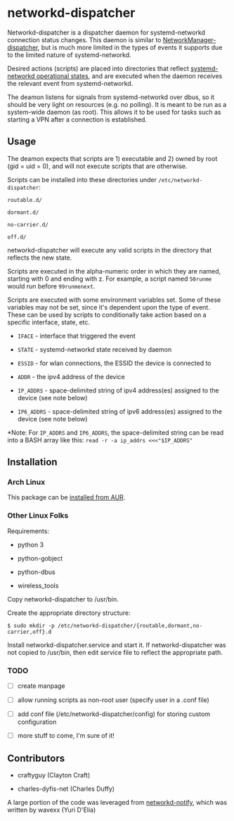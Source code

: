# networkd-dispatcher

Networkd-dispatcher is a dispatcher daemon for systemd-networkd connection status changes. This daemon is similar to [NetworkManager-dispatcher](https://developer.gnome.org/NetworkManager/unstable/NetworkManager.html), but is much more limited in the types of events it supports due to the limited nature of systemd-networkd. 

Desired actions (scripts) are placed into directories that reflect [systemd-networkd operational states](https://www.freedesktop.org/software/systemd/man/networkctl.html), and are executed when the daemon receives the relevant event from systemd-networkd.

The deamon listens for signals from systemd-networkd over dbus, so it should be very light on resources (e.g. no polling). It is meant to be run as a system-wide daemon (as root). This allows it to be used for tasks such as starting a VPN after a connection is established.

## Usage

The deamon expects that scripts are 1) executable and 2) owned by root (gid = uid = 0), and will not execute scripts that are otherwise.

Scripts can be installed into these directories under ```/etc/networkd-dispatcher```:

```
routable.d/

dormant.d/

no-carrier.d/

off.d/
```

networkd-dispatcher will execute any valid scripts in the directory that reflects the new state. 

Scripts are executed in the alpha-numeric order in which they are named, starting with 0 and ending with z. For example, a script named ```50runme``` would run before ```99runmenext```.

Scripts are executed with some environment variables set. Some of these variables may not be set, since it's dependent upon the type of event. These can be used by scripts to conditionally take action based on a specific interface, state, etc.

- ```IFACE``` - interface that triggered the event

- ```STATE``` - systemd-networkd state received by daemon

- ```ESSID``` - for wlan connections, the ESSID the device is connected to

- ```ADDR``` - the ipv4 address of the device

- ```IP_ADDRS``` - space-delimited string of ipv4 address(es) assigned to the device (see note below)

- ```IP6_ADDRS``` - space-delimited string of ipv6 address(es) assigned to the device (see note below)

*Note: For `IP_ADDRS` and `IP6_ADDRS`, the space-delimited string can be read into a BASH array like this:
```read -r -a ip_addrs <<<"$IP_ADDRS"```

## Installation

### Arch Linux

This package can be [installed from AUR](https://aur.archlinux.org/packages/networkd-dispatcher/).

### Other Linux Folks

Requirements:

- python 3

- python-gobject

- python-dbus

- wireless_tools


Copy networkd-dispatcher to /usr/bin.

Create the appropriate directory structure:

```$ sudo mkdir -p /etc/networkd-dispatcher/{routable,dormant,no-carrier,off}.d```

Install networkd-dispatcher.service and start it. If networkd-dispatcher was not copied to /usr/bin, then edit service file to reflect the appropriate path.


### TODO

- [ ] create manpage

- [ ] allow running scripts as non-root user (specify user in a .conf file)

- [ ] add conf file (/etc/networkd-dispatcher/config) for storing custom configuration

- [ ] more stuff to come, I'm sure of it!

## Contributors

- craftyguy (Clayton Craft)

- charles-dyfis-net (Charles Duffy)



A large portion of the code was leveraged from [networkd-notify](https://github.com/wavexx/networkd-notify), which was written by wavexx (Yuri D'Elia)
